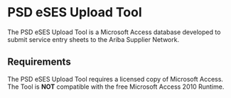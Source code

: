 # PSD eSES Upload Tool #

The PSD eSES Upload Tool is a Microsoft Access database developed to submit service entry sheets to the Ariba Supplier Network.

## Requirements ##

The PSD eSES Upload Tool requires a licensed copy of Microsoft Access.  The Tool is **NOT** compatible with the free Microsoft Access 2010 Runtime.